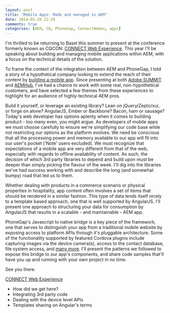 ```yaml
---
layout: post
title: "Mobile Apps: Made and managed in AEM"
date: 2014-05-28 22:29
comments: true
categories: [AEM, CQ, PhoneGap, ConnectWebex, apps]
---
```

I'm thrilled to be returning to Basel this summer to present at the conference formerly known as CQCON: [CONNECT Web Experience](http://www.connectcon.ch/2014/en.html). This year I'll be speaking about building and managing mobile applications within AEM, with a focus on the technical details of the solution.

To frame the context of the integration between AEM and PhoneGap, I told a story of a hypothetical company looking to extend the reach of their content by [building a mobile app](/blog/2014/03/14/so-you-want-to-build-an-app/). Since presenting at both [Adobe SUMMIT](http://tv.adobe.com/watch/adobe-summit-2014/technical-session-mobile-app-development-and-content-management-with-aem/) and [AEMHub](/blog/2014/04/10/aemhub-mobile-apps-in-aem/), I've had a chance to work with some real, non-hypothetical customers, and have selected a few themes from these experiences to highlight for an audience of highly-technical AEM pros.

Build it yourself, or leverage an existing library? Lean on jQuery/Zepto/xui, or forge on alone? AngularJS, Ember or Backbone? Bacon, ham or sausage? Today's web developer has options aplenty when it comes to building product - too many even, you might argue. As developers of mobile apps we must choose carefully to ensure we're simplifying our code base while not restricting our options as the platform evolves. We need be conscious that all the processing power and memory available to our app will fit into our user's pocket ('Note' users excluded). We must recognize that expectations of a mobile app are very different from that of the web, especially with regards to offline availability of content. As such, the decision of which 3rd party libraries to depend and build upon must be deeper than simply picking the flavour of the week. I'll dig into the libraries we've had success working with and describe the long (and somewhat bumpy) road that led us to them.

Whether dealing with products in a commerce scenario or physical properties in hospitality, app content often involves a set of items that should be rendered in a similar fashion. This type of data lends itself nicely to a template based approach, one that is well supported by AngularJS. I'll present one approach to structuring your data for consumption by AngularJS that results in a scalable - and maintainable - AEM app. 

PhoneGap's Javascript to native bridge is a key piece of the framework, one that serves to distinguish your app from a traditional mobile website by exposing access to platform APIs through it's pluggable architecture. Some of the functionality supported by featured Cordova plugins include capturing images via the device camera(s), access to the contact database, file system access, and [many more](http://plugins.cordova.io/#/). I'll present the patterns we followed to expose this bridge to our app's components, and share code samples that'll have you up and running with your own project in no time. 

See you there.

[CONNECT Web Experience](http://www.connectcon.ch/2014/en.html)


- How did we get here?
- Integrating 3rd party code
- Dealing with the device level APIs
- Templates sharing on Angular's terms